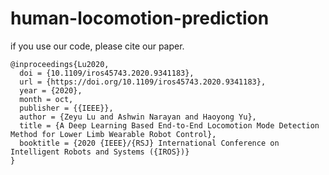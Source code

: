 # human-locomotion-prediction
if you use our code, please cite our paper.


```
@inproceedings{Lu2020,
  doi = {10.1109/iros45743.2020.9341183},
  url = {https://doi.org/10.1109/iros45743.2020.9341183},
  year = {2020},
  month = oct,
  publisher = {{IEEE}},
  author = {Zeyu Lu and Ashwin Narayan and Haoyong Yu},
  title = {A Deep Learning Based End-to-End Locomotion Mode Detection Method for Lower Limb Wearable Robot Control},
  booktitle = {2020 {IEEE}/{RSJ} International Conference on Intelligent Robots and Systems ({IROS})}
}
```
